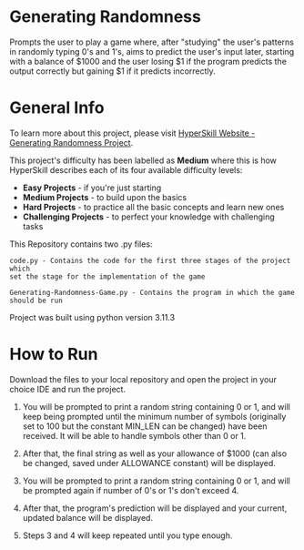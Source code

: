 # Generating Randomness

Prompts the user to play a game where, after "studying" the user's patterns in 
randomly typing 0's and 1's, aims to predict the user's input later, starting 
with a balance of $1000 and the user losing $1 if the program predicts the 
output correctly but gaining $1 if it predicts incorrectly.

# General Info

To learn more about this project, please visit [HyperSkill Website - Generating Randomness Project](https://hyperskill.org/projects/156).

This project's difficulty has been labelled as __Medium__ where this is how 
HyperSkill describes each of its four available difficulty levels:

- __Easy Projects__ - if you're just starting
- __Medium Projects__ - to build upon the basics
- __Hard Projects__ - to practice all the basic concepts and learn new ones
- __Challenging Projects__ - to perfect your knowledge with challenging tasks

This Repository contains two .py files:

    code.py - Contains the code for the first three stages of the project which 
    set the stage for the implementation of the game

    Generating-Randomness-Game.py - Contains the program in which the game 
    should be run

Project was built using python version 3.11.3

# How to Run

Download the files to your local repository and open the project in your choice 
IDE and run the project.

1. You will be prompted to print a random string containing 0 or 1, and will keep being prompted until 
the minimum number of symbols (originally set to 100 but the constant MIN_LEN 
can be changed) have been received. It will be able to handle symbols other 
than 0 or 1.


2. After that, the final string as well as your allowance of $1000 (can 
also be changed, saved under ALLOWANCE constant) will be displayed.


3. You will be prompted to print a random string containing 0 or 1, and will be 
prompted again if number of 0's or 1's don't exceed 4.


4. After that, the program's prediction will be displayed and your current, 
updated balance will be displayed.


5. Steps 3 and 4 will keep repeated until you type enough.
